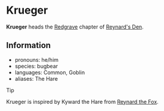 # Krueger

**Krueger** heads the [Redgrave](../../../societies/esterfell-accord/redgrave.md) chapter of [Reynard's Den](../reynards-den.md).

## Information

- pronouns: he/him
- species: bugbear
- languages: Common, Goblin
- aliases: The Hare

> [!TIP]
> Krueger is inspired by Kyward the Hare from [Reynard the Fox](https://en.wikipedia.org/wiki/Reynard_the_Fox).
